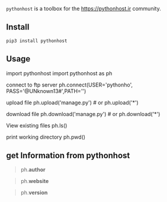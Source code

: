

``pythonhost`` is a toolbox for the https://pythonhost.ir community.


Install
-------

    pip3 install pythonhost


Usage
-------------

import pythonhost
    import pythonhost as ph


connect to ftp server
    ph.connect(USER='pythonho', PASS='@UNknown13#',PATH='')



upload file
    ph.upload('manage.py')
    # or
    ph.upload('*')
    

download file
    ph.download('manage.py')
    # or
    ph.download('*')
    

View existing files
    ph.ls()
    

print working directory
    ph.pwd()


get Information from pythonhost
-------

> ph.__author__

> ph.__website__

> ph.__version__